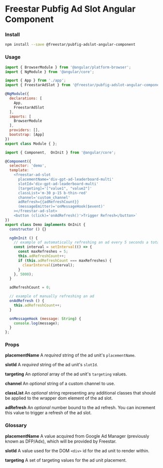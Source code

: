 # Freestar Pubfig Ad Slot Angular Component

### Install

```sh
npm install --save @freestar/pubfig-adslot-angular-component
```

### Usage

```js
import { BrowserModule } from '@angular/platform-browser';
import { NgModule } from '@angular/core';

import { App } from './app';
import { FreestarAdSlot } from '@freestar/pubfig-adslot-angular-component';

@NgModule({
  declarations: [
    App,
    FreestarAdSlot
  ],
  imports: [
    BrowserModule
  ],
  providers: [],
  bootstrap: [App]
})
export class Module { };

import { Component,  OnInit } from '@angular/core';

@Component({
  selector: 'demo',
  template: `
    <freestar-ad-slot
      placementName='div-gpt-ad-leaderboard-multi'
      slotId='div-gpt-ad-leaderboard-multi'
      [targeting]='["value1", "value2"]'
      classList='m-30 p-15 b-thin-red'
      channel='custom_channel'
      adRefresh={{adRefreshCount}}
      (messageEmitter)='onMessageHook($event)'
    ></freestar-ad-slot>
    <button (click)='onAdRefresh()'>Trigger Refresh</button>`
})
export class Demo implements OnInit {
  constructor () {}

  ngOnInit () {
    // example of automatically refreshing an ad every 5 seconds a total of 5 times
    const interval = setInterval(() => {
      const maxRefreshes = 5;
      this.adRefreshCount++;
      if (this.adRefreshCount === maxRefreshes) {
        clearInterval(interval);
      }
    }, 5000);
  }

  adRefreshCount = 0;

  // example of manually refreshing an ad
  onAdRefresh () {
    this.adRefreshCount++;
  }

  onMessageHook (message: String) {
    console.log(message);
  }
};
```

### Props

**placementName**
A *required* string of the ad unit's `placementName`.

**slotId**
A *required* string of the ad unit's `slotId`.

**targeting**
An *optional* array of the ad unit's `targeting` values.

**channel**
An *optional* string of a custom channel to use.

**classList**
An *optional* string representing any additional classes that should be applied to the wrapper dom element of the ad slot.

**adRefresh**
An *optional* number bound to the ad refresh. You can increment this value to trigger a refresh of the ad slot.

### Glossary

**placementName**
A value acquired from Google Ad Manager (previously known as DFP/Adx), which will be provided by Freestar.

**slotId**
A value used for the DOM `<div>` id for the ad unit to render within.

**targeting**
A set of targeting values for the ad unit placement.
